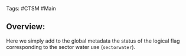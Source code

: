 Tags: #CTSM #Main 

## Overview:
Here we simply add to the global metadata the status of the logical flag corresponding to the sector water use (`sectorwater`). 